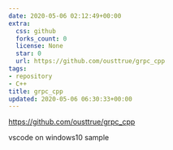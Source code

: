 ```yaml
---
date: 2020-05-06 02:12:49+00:00
extra:
  css: github
  forks_count: 0
  license: None
  star: 0
  url: https://github.com/ousttrue/grpc_cpp
tags:
- repository
- C++
title: grpc_cpp
updated: 2020-05-06 06:30:33+00:00
---
```


<https://github.com/ousttrue/grpc_cpp>

vscode on windows10 sample
